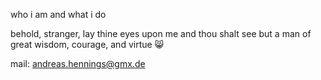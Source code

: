 who i am and what i do

behold, stranger, lay thine eyes upon me and thou shalt see but a man of great wisdom, courage, and virtue :smile_cat:

mail: andreas.hennings@gmx.de
